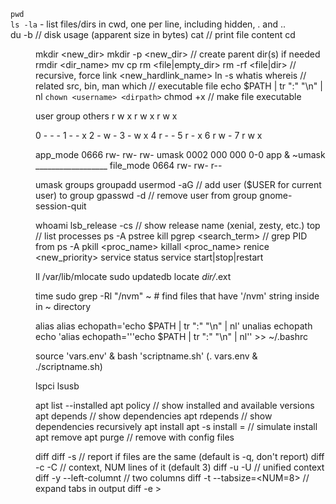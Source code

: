 `pwd`<br>
`ls -la` - list files/dirs in cwd, one per line, including hidden, . and ..<br>
du -b <file> // disk usage (apparent size in bytes)
cat <file> // print file content
cd <dir>
mkdir <new_dir>
mkdir -p <new_dir> // create parent dir(s) if needed
rmdir <dir_name>
mv <src> <dest>
cp <src> <dest>
rm <file|empty_dir>
rm -rf <file|dir> // recursive, force
link <filename> <new_hardlink_name>
ln -s <filename> <symlink>
whatis <glob>
whereis <glob> // related src, bin, man
which <glob> // executable file
echo $PATH | tr ":" "\n" | nl
`chown <username> <dirpath>`
chmod +x <filename> // make file executable

   user   group  others
   r w x  r w x  r w x

0  - - -
1  - - x
2  - w -
3  - w x
4  r - -
5  r - x
6  r w -
7  r w x

app_mode     0666   rw- rw- rw-
umask        0002   000 000 0-0
app & ~umask __________________
file_mode    0664   rw- rw- r-- 

umask
groups
groupadd <group>
usermod -aG <group> <username> // add user ($USER for current user) to group
gpasswd -d <username> <group> // remove user from group
gnome-session-quit

whoami
lsb_release -cs // show release name (xenial, zesty, etc.)
top // list processes
ps -A
pstree
kill <PID>
pgrep <search_term> // grep PID from ps -A
pkill <proc_name>
killall <proc_name>
renice <new_priority> <PID>
service <service-name> status
service <service-name> start|stop|restart
   
ll /var/lib/mlocate
sudo updatedb
locate *dir/*.ext

time sudo grep -Rl "/nvm" ~ # find files that have '/nvm' string inside in ~ directory

alias
alias echopath='echo $PATH | tr ":" "\n" | nl'
unalias echopath
echo 'alias echopath='\''echo $PATH | tr ":" "\n" | nl'\' >> ~/.bashrc

source 'vars.env' & bash 'scriptname.sh'
(. vars.env & ./scriptname.sh)


lspci
lsusb

apt list --installed
apt policy <package> // show installed and available versions
apt depends <package> // show dependencies
apt rdepends <package> // show dependencies recursively
apt install <package>
apt -s install <package>=<version> // simulate install
apt remove <package>
apt purge <package> // remove with config files

diff <file1> <file2>
diff -s // report if files are the same (default is -q, don't report)
diff -c -C <NUM> // context, NUM lines of it (default 3)
diff -u -U <NUM> // unified context
diff -y --left-columnt // two columns
diff -t --tabsize=<NUM=8> // expand tabs in output
diff -e > <script> | echo w>> <script> // make script for ed/ex
ex - <file1> < <script> // apply script to file

cmp <file1> <file2>
cmp -l // verbose, to EOF
cmp -b // print byte as ASCII
cmp -i, --ignore-initial=<SKIP12>:<SKIP2>// skip first bytes (kB=1000, K=1024, MB, M...)

